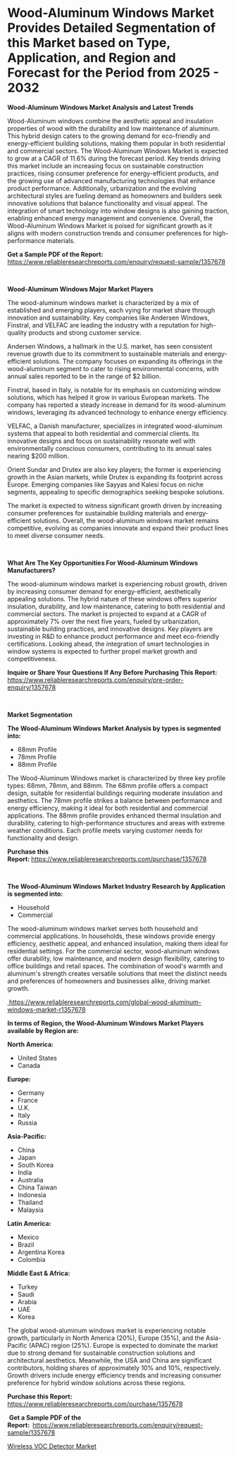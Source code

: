 <p><h1>Wood-Aluminum Windows Market Provides Detailed Segmentation of this Market based on Type, Application, and Region and Forecast for the Period from 2025 - 2032</h1></p><p><strong>Wood-Aluminum Windows Market Analysis and Latest Trends</strong></p>
<p><p>Wood-Aluminum windows combine the aesthetic appeal and insulation properties of wood with the durability and low maintenance of aluminum. This hybrid design caters to the growing demand for eco-friendly and energy-efficient building solutions, making them popular in both residential and commercial sectors. The Wood-Aluminum Windows Market is expected to grow at a CAGR of 11.6% during the forecast period. Key trends driving this market include an increasing focus on sustainable construction practices, rising consumer preference for energy-efficient products, and the growing use of advanced manufacturing technologies that enhance product performance. Additionally, urbanization and the evolving architectural styles are fueling demand as homeowners and builders seek innovative solutions that balance functionality and visual appeal. The integration of smart technology into window designs is also gaining traction, enabling enhanced energy management and convenience. Overall, the Wood-Aluminum Windows Market is poised for significant growth as it aligns with modern construction trends and consumer preferences for high-performance materials.</p></p>
<p><strong>Get a Sample PDF of the Report:&nbsp;</strong> <a href="https://www.reliableresearchreports.com/enquiry/request-sample/1357678?utm_campaign=2237&utm_medium=2&utm_source=Github&utm_content=ia&utm_term=24022025&utm_id=wood-aluminum-windows">https://www.reliableresearchreports.com/enquiry/request-sample/1357678</a></p>
<p>&nbsp;</p>
<p><strong>Wood-Aluminum Windows Major Market Players</strong></p>
<p><p>The wood-aluminum windows market is characterized by a mix of established and emerging players, each vying for market share through innovation and sustainability. Key companies like Andersen Windows, Finstral, and VELFAC are leading the industry with a reputation for high-quality products and strong customer service.</p><p>Andersen Windows, a hallmark in the U.S. market, has seen consistent revenue growth due to its commitment to sustainable materials and energy-efficient solutions. The company focuses on expanding its offerings in the wood-aluminum segment to cater to rising environmental concerns, with annual sales reported to be in the range of $2 billion.</p><p>Finstral, based in Italy, is notable for its emphasis on customizing window solutions, which has helped it grow in various European markets. The company has reported a steady increase in demand for its wood-aluminum windows, leveraging its advanced technology to enhance energy efficiency.</p><p>VELFAC, a Danish manufacturer, specializes in integrated wood-aluminum systems that appeal to both residential and commercial clients. Its innovative designs and focus on sustainability resonate well with environmentally conscious consumers, contributing to its annual sales nearing $200 million.</p><p>Orient Sundar and Drutex are also key players; the former is experiencing growth in the Asian markets, while Drutex is expanding its footprint across Europe. Emerging companies like Sayyas and Kalesi focus on niche segments, appealing to specific demographics seeking bespoke solutions.</p><p>The market is expected to witness significant growth driven by increasing consumer preferences for sustainable building materials and energy-efficient solutions. Overall, the wood-aluminum windows market remains competitive, evolving as companies innovate and expand their product lines to meet diverse consumer needs.</p></p>
<p>&nbsp;</p>
<p><strong>What Are The Key Opportunities For Wood-Aluminum Windows Manufacturers?</strong></p>
<p><p>The wood-aluminum windows market is experiencing robust growth, driven by increasing consumer demand for energy-efficient, aesthetically appealing solutions. The hybrid nature of these windows offers superior insulation, durability, and low maintenance, catering to both residential and commercial sectors. The market is projected to expand at a CAGR of approximately 7% over the next five years, fueled by urbanization, sustainable building practices, and innovative designs. Key players are investing in R&D to enhance product performance and meet eco-friendly certifications. Looking ahead, the integration of smart technologies in window systems is expected to further propel market growth and competitiveness.</p></p>
<p><strong>Inquire or Share Your Questions If Any Before Purchasing This Report:</strong> <a href="https://www.reliableresearchreports.com/enquiry/pre-order-enquiry/1357678?utm_campaign=2237&utm_medium=2&utm_source=Github&utm_content=ia&utm_term=24022025&utm_id=wood-aluminum-windows">https://www.reliableresearchreports.com/enquiry/pre-order-enquiry/1357678</a></p>
<p>&nbsp;</p>
<p><strong>Market Segmentation</strong></p>
<p><strong>The Wood-Aluminum Windows Market Analysis by types is segmented into:</strong></p>
<p><ul><li>68mm Profile</li><li>78mm Profile</li><li>88mm Profile</li></ul></p>
<p><p>The Wood-Aluminum Windows market is characterized by three key profile types: 68mm, 78mm, and 88mm. The 68mm profile offers a compact design, suitable for residential buildings requiring moderate insulation and aesthetics. The 78mm profile strikes a balance between performance and energy efficiency, making it ideal for both residential and commercial applications. The 88mm profile provides enhanced thermal insulation and durability, catering to high-performance structures and areas with extreme weather conditions. Each profile meets varying customer needs for functionality and design.</p></p>
<p><strong>Purchase this Report:&nbsp;</strong><a href="https://www.reliableresearchreports.com/purchase/1357678?utm_campaign=2237&utm_medium=2&utm_source=Github&utm_content=ia&utm_term=24022025&utm_id=wood-aluminum-windows">https://www.reliableresearchreports.com/purchase/1357678</a></p>
<p>&nbsp;</p>
<p><strong>The Wood-Aluminum Windows Market Industry Research by Application is segmented into:</strong></p>
<p><ul><li>Household</li><li>Commercial</li></ul></p>
<p><p>The wood-aluminum windows market serves both household and commercial applications. In households, these windows provide energy efficiency, aesthetic appeal, and enhanced insulation, making them ideal for residential settings. For the commercial sector, wood-aluminum windows offer durability, low maintenance, and modern design flexibility, catering to office buildings and retail spaces. The combination of wood's warmth and aluminum's strength creates versatile solutions that meet the distinct needs and preferences of homeowners and businesses alike, driving market growth.</p></p>
<p><a href="https://www.reliableresearchreports.com/global-wood-aluminum-windows-market-r1357678?utm_campaign=2237&utm_medium=2&utm_source=Github&utm_content=ia&utm_term=24022025&utm_id=wood-aluminum-windows">&nbsp;https://www.reliableresearchreports.com/global-wood-aluminum-windows-market-r1357678</a></p>
<p><strong>In terms of Region, the Wood-Aluminum Windows Market Players available by Region are:</strong></p>
<p>
    <p> <strong> North America: </strong>
        <ul>
            <li>United States</li>
            <li>Canada</li>
        </ul>
        </p> 
    <p> <strong> Europe: </strong>
        <ul>
            <li>Germany</li>
            <li>France</li>
            <li>U.K.</li>
            <li>Italy</li>
            <li>Russia</li>
        </ul>
        </p> 
    <p> <strong> Asia-Pacific: </strong>
        <ul>
            <li>China</li>
            <li>Japan</li>
            <li>South Korea</li>
            <li>India</li>
            <li>Australia</li>
            <li>China Taiwan</li>
            <li>Indonesia</li>
            <li>Thailand</li>
            <li>Malaysia</li>
        </ul>
        </p> 
    <p> <strong> Latin America: </strong>
        <ul>
            <li>Mexico</li>
            <li>Brazil</li>
            <li>Argentina Korea</li>
            <li>Colombia</li>
        </ul>
        </p> 
    <p> <strong> Middle East & Africa: </strong>
        <ul>
            <li>Turkey</li>
            <li>Saudi</li>
            <li>Arabia</li>
            <li>UAE</li>
            <li>Korea</li>
        </ul>
    </p>
    </p>
<p><p>The global wood-aluminum windows market is experiencing notable growth, particularly in North America (20%), Europe (35%), and the Asia-Pacific (APAC) region (25%). Europe is expected to dominate the market due to strong demand for sustainable construction solutions and architectural aesthetics. Meanwhile, the USA and China are significant contributors, holding shares of approximately 10% and 10%, respectively. Growth drivers include energy efficiency trends and increasing consumer preference for hybrid window solutions across these regions.</p></p>
<p><strong>Purchase this Report: </strong><a href="https://www.reliableresearchreports.com/purchase/1357678?utm_campaign=2237&utm_medium=2&utm_source=Github&utm_content=ia&utm_term=24022025&utm_id=wood-aluminum-windows">https://www.reliableresearchreports.com/purchase/1357678</a></p>
<p>&nbsp;<strong>Get a Sample PDF of the Report:&nbsp;&nbsp;</strong><a href="https://www.reliableresearchreports.com/enquiry/request-sample/1357678?utm_campaign=2237&utm_medium=2&utm_source=Github&utm_content=ia&utm_term=24022025&utm_id=wood-aluminum-windows">https://www.reliableresearchreports.com/enquiry/request-sample/1357678</a></p>
<p><strong></strong></p>
<p><p><a href="https://github.com/mcfred89/Market-Research-Report-List-1/blob/main/wireless-voc-detector-market.md?utm_campaign=2237&utm_medium=2&utm_source=Github&utm_content=ia&utm_term=24022025&utm_id=wood-aluminum-windows">Wireless VOC Detector Market</a></p></p>